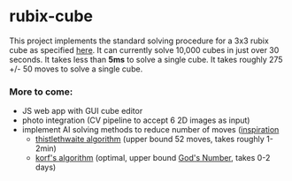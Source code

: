 # rubix-cube

This project implements the standard solving procedure for a 3x3 rubix cube as specified [here](https://www.rubiks.com/media/guides/RBL_solve_guide_CUBE_US_5.375x8.375in_AW_27Feb2020_VISUAL.pdf).
It can currently solve 10,000 cubes in just over 30 seconds. It takes less than **5ms** to solve a single cube. It takes roughly 275 +/- 50 moves  to solve a single cube.

### More to come:
- JS web app with GUI cube editor
- photo integration (CV pipeline to accept 6 2D images as input)
- implement AI solving methods to reduce number of moves ([inspiration](https://github.com/benbotto/rubiks-cube-cracker)
  - [thistlethwaite algorithm](https://www.jaapsch.net/puzzles/thistle.htm) (upper bound 52  moves, takes roughly 1-2min)
  - [korf's algorithm](https://www.cs.princeton.edu/courses/archive/fall06/cos402/papers/korfrubik.pdf) (optimal, upper bound [God's Number](https://www.cube20.org/qtm/), takes 0-2 days)
